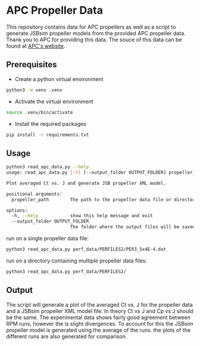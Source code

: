 # APC Propeller Data

This repository contains data for APC propellers as well as a script to generate JSBsim propeller models from the provided APC propeller data. Thank you to APC for providing this data. The souce of this data can be found at [APC's website](https://www.apcprop.com/technical-information/file-downloads/).

## Prerequisites

- Create a python virtual environment

```bash
python3 -m venv .venv
```

- Activate the virtual environment

```bash
source .venv/bin/activate
```

- Install the required packages

```bash
pip install -r requirements.txt
```

## Usage

```bash
python3 read_apc_data.py --help
usage: read_apc_data.py [-h] [--output_folder OUTPUT_FOLDER] propeller_path

Plot averaged Ct vs. J and generate JSB propeller XML model.

positional arguments:
  propeller_path        The path to the propeller data file or directory containing multiple propeller data files.

options:
  -h, --help            show this help message and exit
  --output_folder OUTPUT_FOLDER
                        The folder where the output files will be saved.
```

run on a single propeller data file:

```bash
python3 read_apc_data.py perf_data/PERFILES2/PER3_5x4E-4.dat
```

run on a directory containing multiple propeller data files:

```bash
python3 read_apc_data.py perf_data/PERFILES2/
```

## Output

The script will generate a plot of the averaged Ct vs. J for the propeller data and a JSBsim propeller XML model file. In theory Ct vs J and Cp vs J should be the same. The experimental data shows fairly good agreement between RPM runs, however the is slight divergences. To account for this the JSBsim propeller model is generated using the average of the runs. the plots of the different runs are also generated for comparison.